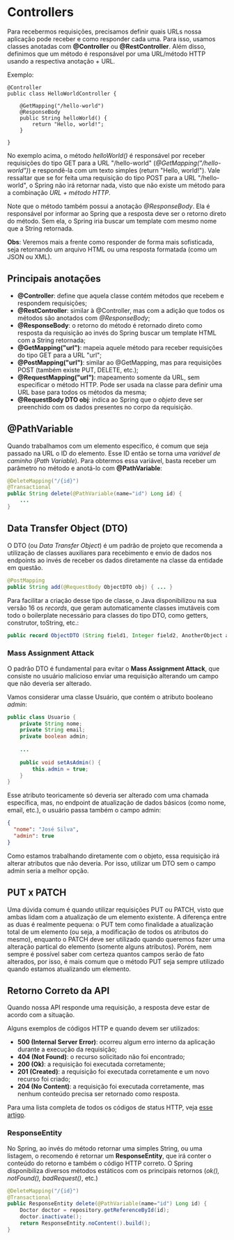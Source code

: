 # Controllers

Para recebermos requisições, precisamos definir quais URLs nossa aplicação pode receber e como responder cada uma. Para
isso, usamos classes anotadas com **@Controller** ou **@RestController**. Além disso, definimos que um método é
responsável por uma URL/método HTTP usando a respectiva anotação + URL.

Exemplo:

    @Controller
    public class HelloWorldController {
    
        @GetMapping("/hello-world")
        @ResponseBody
        public String helloWorld() {
            return "Hello, world!";
        }
    
    }

No exemplo acima, o método _helloWorld()_ é responsável por receber requisições do tipo GET para a URL "/hello-world"
(_@GetMapping("/hello-world")_) e respondê-la com um texto simples (return "Hello, world!"). Vale ressaltar que se for
feita uma requisição do tipo POST para a URL "/hello-world", o Spring não irá retornar nada, visto que não existe um
método para a combinação _URL + método HTTP_.

Note que o método também possui a anotação _@ResponseBody_. Ela é responsável por informar ao Spring que a resposta
deve ser o retorno direto do método. Sem ela, o Spring iria buscar um template com mesmo nome que a String retornada.

**Obs**: Veremos mais a frente como responder de forma mais sofisticada, seja retornando um arquivo HTML ou uma resposta
formatada (como um JSON ou XML).

## Principais anotações

* **@Controller**: define que aquela classe contém métodos que recebem e respondem requisições;
* **@RestController**: similar à @Controller, mas com a adição que todos os métodos são anotados com _@ResponseBody_;
* **@ResponseBody**: o retorno do método é retornado direto como resposta da requisição ao invés do Spring buscar um template
  HTML com a String retornada;
* **@GetMapping("url")**: mapeia aquele método para receber requisições do tipo GET para a URL "url";
* **@PostMapping("url")**: similar ao @GetMapping, mas para requisições POST (também existe PUT, DELETE, etc.);
* **@RequestMapping("url")**: mapeamento somente da URL, sem especificar o método HTTP. Pode ser usada na classe para
  definir uma URL base para todos os métodos da mesma;
* **@RequestBody DTO obj**: indica ao Spring que o _objeto_ deve ser preenchido com os dados presentes no corpo da 
requisição.

## @PathVariable

Quando trabalhamos com um elemento específico, é comum que seja passado na URL o ID do elemento. Esse ID então se torna
uma _variável de caminho_ (_Path Variable_). Para obtermos essa variável, basta receber um parâmetro no método e 
anotá-lo com **@PathVariable**:

```Java
@DeleteMapping("/{id}")
@Transactional
public String delete(@PathVariable(name="id") Long id) {
    ...
}
```

## Data Transfer Object (DTO)

O DTO (ou _Data Transfer Object_) é um padrão de projeto que recomenda a utilização de classes auxiliares para 
recebimento e envio de dados nos endpoints ao invés de receber os dados diretamente na classe da entidade em questão.

```Java
@PostMapping
public String add(@RequestBody ObjectDTO obj) { ... }
```

Para facilitar a criação desse tipo de classe, o Java disponibilizou na sua versão 16 os _records_, que geram 
automaticamente classes imutáveis com todo o boilerplate necessário para classes do tipo DTO, como getters, construtor, 
toString, etc.:

```Java
public record ObjectDTO (String field1, Integer field2, AnotherObject anotherObject) {}
```

### Mass Assignment Attack

O padrão DTO é fundamental para evitar o **Mass Assignment Attack**, que consiste no usuário malicioso enviar uma 
requisição alterando um campo que não deveria ser alterado.

Vamos considerar uma classe Usuário, que contém o atributo booleano _admin_:

```Java
public class Usuario {
    private String nome;
    private String email;
    private boolean admin;
    
    ...
  
    public void setAsAdmin() {
        this.admin = true;
    }
}
```

Esse atributo teoricamente só deveria ser alterado com uma chamada específica, mas, no endpoint de atualização de dados 
básicos (como nome, email, etc.), o usuário passa também o campo admin:

```JSON
{
  "nome": "José Silva",
  "admin": true
}
```

Como estamos trabalhando diretamente com o objeto, essa requisição irá alterar atributos que não deveria. Por isso, 
utilizar um DTO sem o campo admin seria a melhor opção.

## PUT x PATCH

Uma dúvida comum é quando utilizar requisições PUT ou PATCH, visto que ambas lidam com a atualização de um elemento 
existente. A diferença entre as duas é realmente pequena: o PUT tem como finalidade a atualização total de um elemento
(ou seja, a modificação de todos os atributos do mesmo), enquanto o PATCH deve ser utilizado quando queremos fazer uma 
alteração partical do elemento (somente alguns atributos). Porém, nem sempre é possível saber com certeza quantos campos
serão de fato alterados, por isso, é mais comum que o método PUT seja sempre utilizado quando estamos atualizando um 
elemento.

## Retorno Correto da API

Quando nossa API responde uma requisição, a resposta deve estar de acordo com a situação.

Alguns exemplos de códigos HTTP e quando devem ser utilizados:

* **500 (Internal Server Error)**: ocorreu algum erro interno da aplicação durante a execução da requisição;
* **404 (Not Found)**: o recurso solicitado não foi encontrado;
* **200 (Ok)**: a requisição foi executada corretamente;
* **201 (Created)**: a requisição foi executada corretamente e um novo recurso foi criado;
* **204 (No Content)**: a requisição foi executada corretamente, mas nenhum conteúdo precisa ser retornado como 
resposta.

Para uma lista completa de todos os códigos de status HTTP, veja 
[esse artigo](https://developer.mozilla.org/pt-BR/docs/Web/HTTP/Status).

### ResponseEntity

No Spring, ao invés do método retornar uma simples String, ou uma listagem, o recomendo é retornar um 
**ResponseEntity**, que irá conter o conteúdo do retorno e também o código HTTP correto. O Spring disponibiliza 
diversos métodos estáticos com os principais retornos (_ok(), notFound(), badRequest()_, etc.)

```Java
@DeleteMapping("/{id}")
@Transactional
public ResponseEntity delete(@PathVariable(name="id") Long id) {
    Doctor doctor = repository.getReferenceById(id);
    doctor.inactivate();
    return ResponseEntity.noContent().build();
}
```